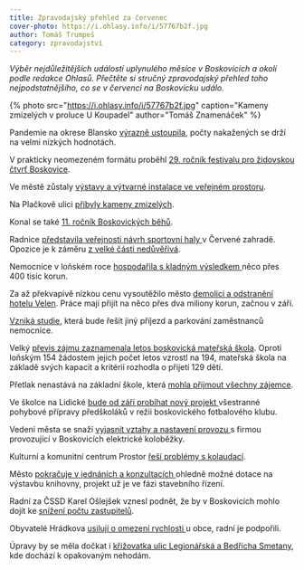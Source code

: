 ```yaml
---
title: Zpravodajský přehled za červenec
cover-photo: https://i.ohlasy.info/i/57767b2f.jpg
author: Tomáš Trumpeš
category: zpravodajství
---
```


*Výběr nejdůležitějších událostí uplynulého měsíce v Boskovicích a okolí podle redakce Ohlasů. Přečtěte si stručný zpravodajský přehled toho nejpodstatnějšího, co se v červenci na Boskovicku událo.*

{% photo src="https://i.ohlasy.info/i/57767b2f.jpg" caption="Kameny zmizelých v proluce U Koupadel" author="Tomáš Znamenáček" %}

Pandemie na okrese Blansko [výrazně ustoupila](https://ohlasy.info/clanky/2021/07/pandemicka-situace.html), počty nakažených se drží na velmi nízkých hodnotách.

V prakticky neomezeném formátu proběhl [29\. ročník festivalu pro židovskou čtvrť Boskovice](https://www.facebook.com/media/set/?vanity=ohlasy&set=a.4062623397125078).

Ve městě zůstaly [výstavy a výtvarné instalace ve veřejném prostoru](https://ohlasy.info/clanky/2021/07/festivalove-vystavy.html).

Na Plačkově ulici [přibyly kameny zmizelých](https://boskovice.cz/na-plackove-ulici-pribyly-kameny-zmizelych/d-42216).

Konal se také [11\. ročník Boskovických běhů](https://boskovice.cz/11-boskovicke-behy/d-42191).

Radnice [představila veřejnosti návrh sportovní haly ](http://ohlasy.info/clanky/2021/07/predstaveni-haly.html)v Červené zahradě. Opozice je k záměru [z velké části nedůvěřivá](https://ohlasy.info/clanky/2021/07/anketa-opozice.html).

Nemocnice v loňském roce [hospodařila s kladným výsledkem ](https://ohlasy.info/clanky/2021/07/z-radnice.html)něco přes 400 tisíc korun.

Za až překvapivě nízkou cenu vysoutěžilo město [demolici a odstranění hotelu Velen](https://ohlasy.info/clanky/2021/07/z-radnice.html). Práce mají přijít na něco přes dva miliony korun, začnou v září.

[Vzniká studie](https://ohlasy.info/clanky/2021/07/z-radnice.html), která bude řešit jiný příjezd a parkování zaměstnanců nemocnice.

Velký [převis zájmu zaznamenala letos boskovická mateřská škola](https://ohlasy.info/clanky/2021/07/z-radnice.html). Oproti loňským 154 žádostem jejich počet letos vzrostl na 194, mateřská škola na základě svých kapacit a kritérií rozhodla o přijetí 129 dětí.

Přetlak nenastává na základní škole, která [mohla přijmout všechny zájemce](https://ohlasy.info/clanky/2021/07/z-radnice.html).

Ve školce na Lidické [bude od září probíhat nový projekt ](https://ohlasy.info/clanky/2021/07/z-radnice.html)všestranné pohybové přípravy předškoláků v režii boskovického fotbalového klubu.

Vedení města se snaží [vyjasnit vztahy a nastavení provozu ](https://ohlasy.info/clanky/2021/07/z-radnice.html)s firmou provozující v Boskovicích elektrické koloběžky.

Kulturní a komunitní centrum Prostor [řeší problémy s kolaudací](https://ohlasy.info/clanky/2021/07/kolaudace-prostor.html).

Město [pokračuje v jednáních a konzultacích ](https://ohlasy.info/clanky/2021/07/z-radnice.html)ohledně možné dotace na výstavbu knihovny, projekt už je ve fázi stavebního řízení.

Radní za ČSSD Karel Ošlejšek vznesl podnět, že by v Boskovicích mohlo dojít ke [snížení počtu zastupitelů](https://ohlasy.info/clanky/2021/07/z-radnice.html).

Obyvatelé Hrádkova [usilují o omezení rychlosti ](https://ohlasy.info/clanky/2021/07/z-radnice.html)u obce, radní je podpořili.

Úpravy by se měla dočkat i [křižovatka ulic Legionářská a Bedřicha Smetany](https://ohlasy.info/clanky/2021/07/z-radnice.html), kde dochází k opakovaným nehodám.